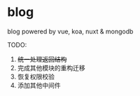 # blog
blog powered by vue, koa, nuxt &amp; mongodb

TODO:
1. ~~统一处理返回结构~~
2. 完成其他模块的重构迁移
3. 恢复权限校验
4. 添加其他中间件
